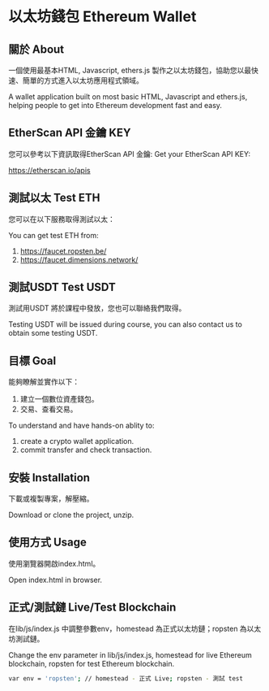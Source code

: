 # 以太坊錢包 Ethereum Wallet
## 關於 About
一個使用最基本HTML, Javascript, ethers.js 製作之以太坊錢包，協助您以最快速、簡單的方式進入以太坊應用程式領域。

A wallet application built on most basic HTML, Javascript and ethers.js, helping people to get into Ethereum development fast and easy.

## EtherScan API 金鑰 KEY
您可以參考以下資訊取得EtherScan API 金鑰: 
Get your EtherScan API KEY: 

https://etherscan.io/apis

## 測試以太 Test ETH
您可以在以下服務取得測試以太：

You can get test ETH from: 

1) https://faucet.ropsten.be/
2) https://faucet.dimensions.network/

## 測試USDT Test USDT
測試用USDT 將於課程中發放，您也可以聯絡我們取得。

Testing USDT will be issued during course, you can also contact us to obtain some testing USDT.

## 目標 Goal
能夠瞭解並實作以下：
1) 建立一個數位資產錢包。
2) 交易、查看交易。

To understand and have hands-on ablity to:  
1) create a crypto wallet application.
2) commit transfer and check transaction.

## 安裝 Installation
下載或複製專案，解壓縮。

Download or clone the project, unzip. 

## 使用方式 Usage
使用瀏覽器開啟index.html。

Open index.html in browser. 

## 正式/測試鏈 Live/Test Blockchain 
在lib/js/index.js 中調整參數env，homestead 為正式以太坊鏈；ropsten 為以太坊測試鏈。

Change the env parameter in lib/js/index.js, homestead for live Ethereum blockchain, ropsten for test Ethereum blockchain. 

```bash
var env = 'ropsten'; // homestead - 正式 Live; ropsten - 測試 test 
```

